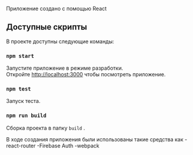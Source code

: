 Приложение создано с помощью React

## Доступные скрипты

В проекте доступны следующие команды:

### `npm start`

Запустите приложение в режиме разработки.<br>
Откройте [http://localhost:3000](http://localhost:3000) чтобы посмотреть приложение.


### `npm test`

Запуск теста.<br>


### `npm run build`

Сборка проекта в папку  `build` .<br>

В ходе создания приложения были использованы такие средства как
-react-router
-Firebase Auth
-webpack


